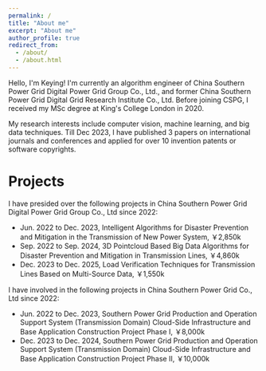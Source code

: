 ```yaml
---
permalink: /
title: "About me"
excerpt: "About me"
author_profile: true
redirect_from: 
  - /about/
  - /about.html
---
```


Hello, I'm Keying! I'm currently an algorithm engineer of China Southern Power Grid Digital Power Grid Group Co., Ltd., and former China Southern Power Grid Digital Grid Research Institute Co., Ltd. Before joining CSPG, I received my MSc degree at King's College London in 2020.

My research interests include computer vision, machine learning, and big data techniques. Till Dec 2023, I have published 3 papers on international journals and conferences and applied for over 10 invention patents or software copyrights.

Projects
======
I have presided over the following projects in China Southern Power Grid Digital Power Grid Group Co., Ltd since 2022:
* Jun. 2022 to Dec. 2023, Intelligent Algorithms for Disaster Prevention and Mitigation in the Transmission of New Power System, ￥2,850k
* Sep. 2022 to Sep. 2024, 3D Pointcloud Based Big Data Algorithms for Disaster Prevention and Mitigation in Transmission Lines, ￥4,860k
* Dec. 2023 to Dec. 2025, Load Verification Techniques for Transmission Lines Based on Multi-Source Data, ￥1,550k

I have involved in the following projects in China Southern Power Grid Co., Ltd since 2022:
* Jun. 2022 to Dec. 2023, Southern Power Grid Production and Operation Support System (Transmission Domain) Cloud-Side Infrastructure and Base Application Construction Project Phase I, ￥8,000k
* Dec. 2023 to Dec. 2024, Southern Power Grid Production and Operation Support System (Transmission Domain) Cloud-Side Infrastructure and Base Application Construction Project Phase II, ￥10,000k


